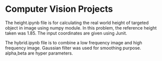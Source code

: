 # Computer Vision Projects
The height.ipynb file is for calculating the real world height of targeted object in image using numpy module.
In this problem, the reference height taken was 1.85.
The input coordinates are given using Junit.

The hybrid.ipynb file is to combine a low frequency image and high frequency image.
Gaussian filter was used for smoothing purpose.
alpha,beta are hyper parameters.
